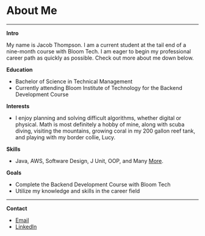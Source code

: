 # About Me
---
**Intro**

My name is Jacob Thompson. I am a current student at the tail end of a nine-month course with Bloom Tech. I am eager to begin my professional career path as quickly as possible. Check out more about me down below. 

**Education**
* Bachelor of Science in Technical Management
* Currently attending Bloom Institute of Technology for the Backend Development Course 

**Interests**
* I enjoy planning and solving difficult algorithms, whether digital or physical. Math is most definitely a hobby of mine, along with scuba diving, visiting the mountains, growing coral in my 200 gallon reef tank, and playing with my border collie, Lucy. 

**Skills** 
* Java, AWS, Software Design, J Unit, OOP, and Many [More](https://www.linkedin.com/in/jmthompson-dev/details/skills/ "LinkedIn").

**Goals**
* Complete the Backend Development Course with Bloom Tech
* Utilize my knowledge and skills in the career field
---
**Contact**
* [Email](mailto:jacobthompson.dev@gmail.com "gmail")
* [LinkedIn](https://www.linkedin.com/in/jmthompson-dev/ "LinkedIn")
